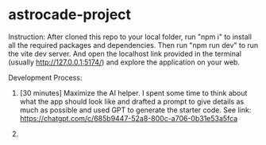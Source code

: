 # astrocade-project
Instruction:
After cloned this repo to your local folder, run "npm i" to install all the required packages and dependencies. Then run "npm run dev" to run the vite dev server. And open the localhost link provided in the terminal (usually http://127.0.0.1:5174/) and explore the application on your web.

Development Process:
1. [30 minutes] Maximize the AI helper. I spent some time to think about what the app should look like and drafted a prompt to give details as much as possible and used GPT to generate the starter code. See link: https://chatgpt.com/c/685b9447-52a8-800c-a706-0b31e53a5fca

2.



